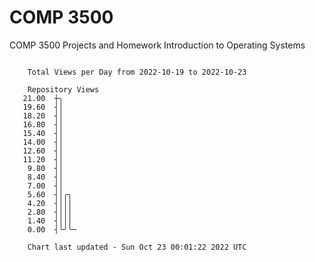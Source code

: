 # COMP 3500
COMP 3500 Projects and Homework
Introduction to Operating Systems

```

    Total Views per Day from 2022-10-19 to 2022-10-23

    Repository Views
   21.00  ┼╮
   19.60  ┤│
   18.20  ┤│
   16.80  ┤│
   15.40  ┤│
   14.00  ┤│
   12.60  ┤│
   11.20  ┤│
    9.80  ┤│
    8.40  ┤│
    7.00  ┤│
    5.60  ┤│╭╮
    4.20  ┤│││
    2.80  ┤│││
    1.40  ┤│││
    0.00  ┤╰╯╰─

    Chart last updated - Sun Oct 23 00:01:22 2022 UTC
    
```
